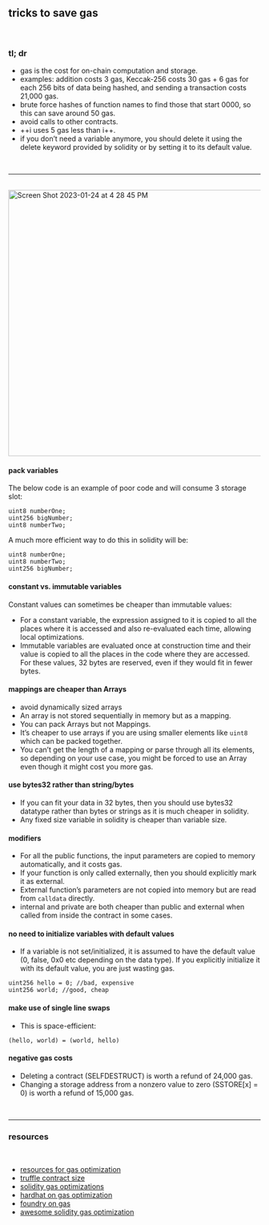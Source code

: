 ## tricks to save gas

<br>

### tl; dr

- gas is the cost for on-chain computation and storage.
- examples: addition costs 3 gas, Keccak-256 costs 30 gas + 6 gas for each 256 bits of data being hashed, and sending a transaction costs 21,000 gas.
- brute force hashes of function names to find those that start 0000, so this can save around 50 gas.
- avoid calls to other contracts.
- ++i uses 5 gas less than i++.
- if you don’t need a variable anymore, you should delete it using the delete keyword provided by solidity or by setting it to its default value.

<br>

----

<br>

<img width="532" alt="Screen Shot 2023-01-24 at 4 28 45 PM" src="https://user-images.githubusercontent.com/1130416/214452718-b051caed-49e4-45fb-b955-976d20e97cbd.png">



<br>

#### pack variables

The below code is an example of poor code and will consume 3 storage slot:

```
uint8 numberOne;
uint256 bigNumber;
uint8 numberTwo;
```

A much more efficient way to do this in solidity will be:

```
uint8 numberOne;
uint8 numberTwo;
uint256 bigNumber;
```



#### constant vs. immutable variables

Constant values can sometimes be cheaper than immutable values:

- For a constant variable, the expression assigned to it is copied to all the places where it is accessed and also re-evaluated each time, allowing local optimizations.
- Immutable variables are evaluated once at construction time and their value is copied to all the places in the code where they are accessed. For these values, 32 bytes are reserved, even if they would fit in fewer bytes. 


#### mappings are cheaper than Arrays

- avoid dynamically sized arrays
- An array is not stored sequentially in memory but as a mapping.
- You can pack Arrays but not Mappings.
- It’s cheaper to use arrays if you are using smaller elements like `uint8` which can be packed together.
- You can’t get the length of a mapping or parse through all its elements, so depending on your use case, you might be forced to use an Array even though it might cost you more gas.


#### use bytes32 rather than string/bytes

- If you can fit your data in 32 bytes, then you should use bytes32 datatype rather than bytes or strings as it is much cheaper in solidity.
- Any fixed size variable in solidity is cheaper than variable size.

#### modifiers

- For all the public functions, the input parameters are copied to memory automatically, and it costs gas.
- If your function is only called externally, then you should explicitly mark it as external.
- External function’s parameters are not copied into memory but are read from `calldata` directly.
- internal and private are both cheaper than public and external when called from inside the contract in some cases.



#### no need to initialize variables with default values

- If a variable is not set/initialized, it is assumed to have the default value (0, false, 0x0 etc depending on the data type). If you explicitly initialize it with its default value, you are just wasting gas.

```
uint256 hello = 0; //bad, expensive
uint256 world; //good, cheap
```


#### make use of single line swaps 

- This is space-efficient:

```
(hello, world) = (world, hello)
```

#### negative gas costs

- Deleting a contract (SELFDESTRUCT) is worth a refund of 24,000 gas.
- Changing a storage address from a nonzero value to zero (SSTORE[x] = 0) is worth a refund of 15,000 gas.

<br>


---

### resources 

<br>

* [resources for gas optimization](https://github.com/kadenzipfel/gas-optimizations)
* [truffle contract size](https://github.com/IoBuilders/truffle-contract-size)
* [solidity gas optimizations](https://mirror.xyz/haruxe.eth/DW5verFv8KsYOBC0SxqWORYry17kPdeS94JqOVkgxAA)
* [hardhat on gas optimization](https://medium.com/@thelasthash/%EF%B8%8F-gas-optimization-with-hardhat-1e553eaea311)
* [foundry on gas](https://book.getfoundry.sh/forge/gas-reports)
* [awesome solidity gas optimization](https://github.com/iskdrews/awesome-solidity-gas-optimization)


